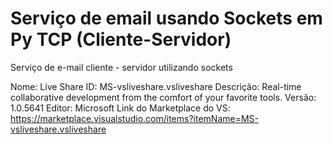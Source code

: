 # Serviço de email usando Sockets em Py TCP (Cliente-Servidor) 
Serviço de e-mail cliente - servidor utilizando sockets

Nome: Live Share
ID: MS-vsliveshare.vsliveshare
Descrição: Real-time collaborative development from the comfort of your favorite tools.
Versão: 1.0.5641
Editor: Microsoft
Link do Marketplace do VS: https://marketplace.visualstudio.com/items?itemName=MS-vsliveshare.vsliveshare
